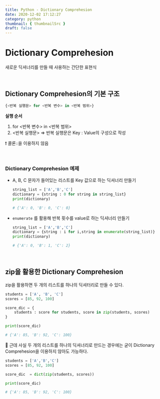 ```yaml
---
title: Python - Dictionary Comprehesion
date: 2020-12-02 17:12:27
category: python
thumbnail: { thumbnailSrc }
draft: false
---
```


# Dictionary Comprehesion

새로운 딕셔너리를 만들 때 사용하는 간단한 표현식

</br>

## Dictionary Comprehesion의 기본 구조

```python
{<반복 실행문> for <반복 변수> in <반복 범위>}
```

**실행 순서**

1. for <반복 변수> in <반복 범위>
2. <반복 실행문> ⇒ 반복 실행문은 Key : Value의 구성으로 작성

❗ 콜론`:`을 이용하지 않음

</br>

### Dictionary Comprehesion 예제

- A, B, C 문자가 들어있는 리스트를 Key 값으로 하는 딕셔너리 만들기

  ```python
  string_list = ['A','B','C']
  dictionary = {string : 0 for string in string_list}
  print(dictionary)

  # {'A': 0, 'B': 0, 'C': 0}
  ```

- `enumerate` 를 활용해 반복 횟수를 value로 하는 딕셔너리 만들기

  ```python
  string_list = ['A','B','C']
  dictionary = {string : i for i,string in enumerate(string_list)}
  print(dictionary)

  # {'A': 0, 'B': 1, 'C': 2}
  ```

</br>

## zip을 활용한 Dictionary Comprehesion

zip을 활용하면 두 개의 리스트를 하나의 딕셔터리로 만들 수 있다.

```python
students = ['A', 'B', 'C']
scores = [85, 92, 100]

score_dic = {
    students : score for students, score in zip(students, scores)
}

print(score_dic)

# {'A': 85, 'B': 92, 'C': 100}
```

🤔 근데 사실 두 개의 리스트를 하나의 딕셔너리로 만드는 경우에는 굳이 Dictionary Comprehesion을 이용하지 않아도 가능하다.

```python
students = ['A','B','C']
scores = [85, 92, 100]

score_dic  = dict(zip(students, scores))

print(score_dic)

# {'A': 85, 'B': 92, 'C': 100}
```
